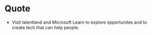 # Quote
- Visit talentland and Microsoft Learn to explore opportunites and to create tech that can help people.
